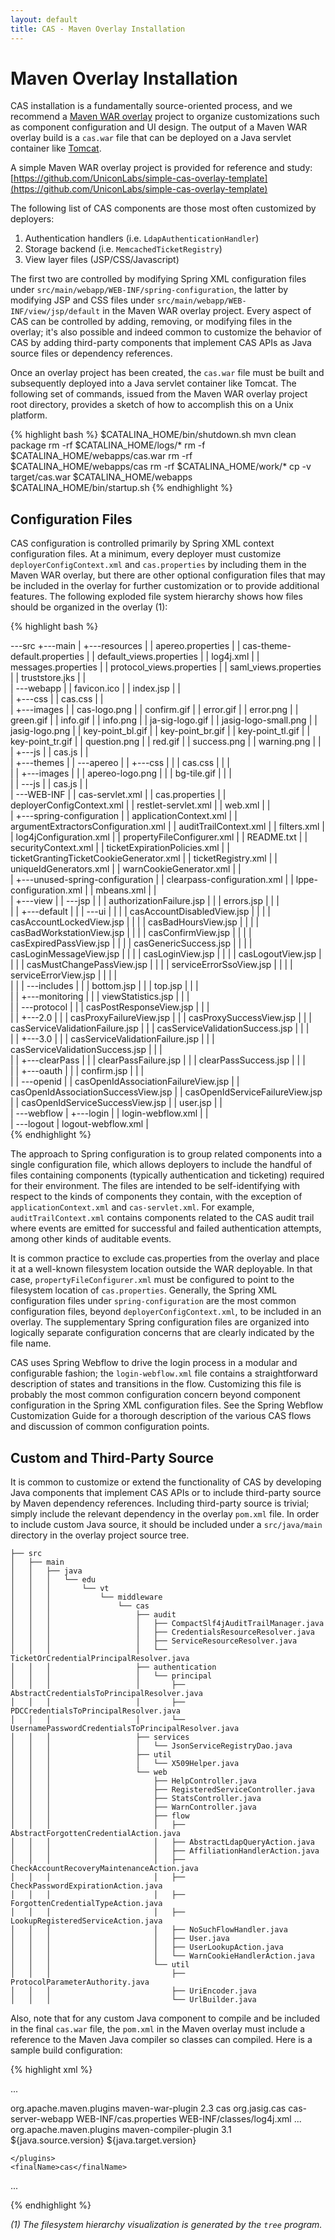 ```yaml
---
layout: default
title: CAS - Maven Overlay Installation
---
```


# Maven Overlay Installation
CAS installation is a fundamentally source-oriented process, and we recommend a
[Maven WAR overlay](http://maven.apache.org/plugins/maven-war-plugin/overlays.html) project to organize
customizations such as component configuration and UI design.
The output of a Maven WAR overlay build is a `cas.war` file that can be deployed on a Java servlet container like
[Tomcat](http://tomcat.apache.org/whichversion.html).

A simple Maven WAR overlay project is provided for reference and study:
[https://github.com/UniconLabs/simple-cas-overlay-template](https://github.com/UniconLabs/simple-cas-overlay-template)

The following list of CAS components are those most often customized by deployers:

1. Authentication handlers (i.e. `LdapAuthenticationHandler`)
2. Storage backend (i.e. `MemcachedTicketRegistry`)
3. View layer files (JSP/CSS/Javascript)

The first two are controlled by modifying Spring XML configuration files under
`src/main/webapp/WEB-INF/spring-configuration`, the latter by modifying JSP and CSS files under
`src/main/webapp/WEB-INF/view/jsp/default` in the Maven WAR overlay project. Every aspect of CAS can be controlled by
adding, removing, or modifying files in the overlay; it's also possible and indeed common to customize the behavior of
CAS by adding third-party components that implement CAS APIs as Java source files or dependency references.

Once an overlay project has been created, the `cas.war` file must be built and subsequently deployed into a Java
servlet container like Tomcat. The following set of commands, issued from the Maven WAR overlay project root
directory, provides a sketch of how to accomplish this on a Unix platform.

{% highlight bash %}
$CATALINA_HOME/bin/shutdown.sh
mvn clean package
rm -rf $CATALINA_HOME/logs/*
rm -f $CATALINA_HOME/webapps/cas.war
rm -rf $CATALINA_HOME/webapps/cas
rm -rf $CATALINA_HOME/work/*
cp -v target/cas.war $CATALINA_HOME/webapps
$CATALINA_HOME/bin/startup.sh
{% endhighlight %}


## Configuration Files
CAS configuration is controlled primarily by Spring XML context configuration files. At a minimum, every deployer
must customize `deployerConfigContext.xml` and `cas.properties` by including them in the Maven WAR overlay,
but there are other optional configuration files that may be included in the overlay for further customization
or to provide additional features. The following exploded file system hierarchy shows how files should be organized
in the overlay (1):

{% highlight bash %}

\---src
    +---main
    |   +---resources
    |   |       apereo.properties
    |   |       cas-theme-default.properties
    |   |       default_views.properties
    |   |       log4j.xml
    |   |       messages.properties
    |   |       protocol_views.properties
    |   |       saml_views.properties
    |   |       truststore.jks
    |   |       
    |   \---webapp
    |       |   favicon.ico
    |       |   index.jsp
    |       |   
    |       +---css
    |       |       cas.css
    |       |       
    |       +---images
    |       |       cas-logo.png
    |       |       confirm.gif
    |       |       error.gif
    |       |       error.png
    |       |       green.gif
    |       |       info.gif
    |       |       info.png
    |       |       ja-sig-logo.gif
    |       |       jasig-logo-small.png
    |       |       jasig-logo.png
    |       |       key-point_bl.gif
    |       |       key-point_br.gif
    |       |       key-point_tl.gif
    |       |       key-point_tr.gif
    |       |       question.png
    |       |       red.gif
    |       |       success.png
    |       |       warning.png
    |       |       
    |       +---js
    |       |       cas.js
    |       |       
    |       +---themes
    |       |   \---apereo
    |       |       +---css
    |       |       |       cas.css
    |       |       |       
    |       |       +---images
    |       |       |       apereo-logo.png
    |       |       |       bg-tile.gif
    |       |       |       
    |       |       \---js
    |       |               cas.js
    |       |               
    |       \---WEB-INF
    |           |   cas-servlet.xml
    |           |   cas.properties
    |           |   deployerConfigContext.xml
    |           |   restlet-servlet.xml
    |           |   web.xml
    |           |   
    |           +---spring-configuration
    |           |       applicationContext.xml
    |           |       argumentExtractorsConfiguration.xml
    |           |       auditTrailContext.xml
    |           |       filters.xml
    |           |       log4jConfiguration.xml
    |           |       propertyFileConfigurer.xml
    |           |       README.txt
    |           |       securityContext.xml
    |           |       ticketExpirationPolicies.xml
    |           |       ticketGrantingTicketCookieGenerator.xml
    |           |       ticketRegistry.xml
    |           |       uniqueIdGenerators.xml
    |           |       warnCookieGenerator.xml
    |           |       
    |           +---unused-spring-configuration
    |           |       clearpass-configuration.xml
    |           |       lppe-configuration.xml
    |           |       mbeans.xml
    |           |       
    |           +---view
    |           |   \---jsp
    |           |       |   authorizationFailure.jsp
    |           |       |   errors.jsp
    |           |       |   
    |           |       +---default
    |           |       |   \---ui
    |           |       |       |   casAccountDisabledView.jsp
    |           |       |       |   casAccountLockedView.jsp
    |           |       |       |   casBadHoursView.jsp
    |           |       |       |   casBadWorkstationView.jsp
    |           |       |       |   casConfirmView.jsp
    |           |       |       |   casExpiredPassView.jsp
    |           |       |       |   casGenericSuccess.jsp
    |           |       |       |   casLoginMessageView.jsp
    |           |       |       |   casLoginView.jsp
    |           |       |       |   casLogoutView.jsp
    |           |       |       |   casMustChangePassView.jsp
    |           |       |       |   serviceErrorSsoView.jsp
    |           |       |       |   serviceErrorView.jsp
    |           |       |       |   
    |           |       |       \---includes
    |           |       |               bottom.jsp
    |           |       |               top.jsp
    |           |       |               
    |           |       +---monitoring
    |           |       |       viewStatistics.jsp
    |           |       |       
    |           |       \---protocol
    |           |           |   casPostResponseView.jsp
    |           |           |   
    |           |           +---2.0
    |           |           |       casProxyFailureView.jsp
    |           |           |       casProxySuccessView.jsp
    |           |           |       casServiceValidationFailure.jsp
    |           |           |       casServiceValidationSuccess.jsp
    |           |           |       
    |           |           +---3.0
    |           |           |       casServiceValidationFailure.jsp
    |           |           |       casServiceValidationSuccess.jsp
    |           |           |       
    |           |           +---clearPass
    |           |           |       clearPassFailure.jsp
    |           |           |       clearPassSuccess.jsp
    |           |           |       
    |           |           +---oauth
    |           |           |       confirm.jsp
    |           |           |       
    |           |           \---openid
    |           |                   casOpenIdAssociationFailureView.jsp
    |           |                   casOpenIdAssociationSuccessView.jsp
    |           |                   casOpenIdServiceFailureView.jsp
    |           |                   casOpenIdServiceSuccessView.jsp
    |           |                   user.jsp
    |           |                   
    |           \---webflow
    |               +---login
    |               |       login-webflow.xml
    |               |       
    |               \---logout
    |                       logout-webflow.xml
    |                                               
{% endhighlight %}

The approach to Spring configuration is to group related components into a single configuration file, which allows
deployers to include the handful of files containing components (typically authentication and ticketing) required
for their environment. The files are intended to be self-identifying with respect to the kinds of components they
contain, with the exception of `applicationContext.xml` and `cas-servlet.xml`. For example, `auditTrailContext.xml`
contains components related to the CAS audit trail where events are emitted for successful and failed authentication attempts, among other kinds of auditable events.

It is common practice to exclude cas.properties from the overlay and place it at a well-known filesystem location
outside the WAR deployable. In that case, `propertyFileConfigurer.xml` must be configured to point to the filesystem
location of `cas.properties`. Generally, the Spring XML configuration files under `spring-configuration` are the most
common configuration files, beyond `deployerConfigContext.xml`, to be included in an overlay. The supplementary Spring
configuration files are organized into logically separate configuration concerns that are clearly indicated by the file
name.

CAS uses Spring Webflow to drive the login process in a modular and configurable fashion; the `login-webflow.xml`
file contains a straightforward description of states and transitions in the flow. Customizing this file is probably
the most common configuration concern beyond component configuration in the Spring XML configuration files. See the
Spring Webflow Customization Guide for a thorough description of the various CAS flows and discussion of common
configuration points.


## Custom and Third-Party Source
It is common to customize or extend the functionality of CAS by developing Java components that implement CAS APIs or
to include third-party source by Maven dependency references. Including third-party source is trivial; simply include
the relevant dependency in the overlay `pom.xml` file. In order to include custom Java source, it should be included
under a `src/java/main` directory in the overlay project source tree.

    ├── src
    │   ├── main
    │   │   ├── java
    │   │   │   └── edu
    │   │   │       └── vt
    │   │   │           └── middleware
    │   │   │               └── cas
    │   │   │                   ├── audit
    │   │   │                   │   ├── CompactSlf4jAuditTrailManager.java
    │   │   │                   │   ├── CredentialsResourceResolver.java
    │   │   │                   │   ├── ServiceResourceResolver.java
    │   │   │                   │   └── TicketOrCredentialPrincipalResolver.java
    │   │   │                   ├── authentication
    │   │   │                   │   └── principal
    │   │   │                   │       ├── AbstractCredentialsToPrincipalResolver.java
    │   │   │                   │       ├── PDCCredentialsToPrincipalResolver.java
    │   │   │                   │       └── UsernamePasswordCredentialsToPrincipalResolver.java
    │   │   │                   ├── services
    │   │   │                   │   └── JsonServiceRegistryDao.java
    │   │   │                   ├── util
    │   │   │                   │   └── X509Helper.java
    │   │   │                   └── web
    │   │   │                       ├── HelpController.java
    │   │   │                       ├── RegisteredServiceController.java
    │   │   │                       ├── StatsController.java
    │   │   │                       ├── WarnController.java
    │   │   │                       ├── flow
    │   │   │                       │   ├── AbstractForgottenCredentialAction.java
    │   │   │                       │   ├── AbstractLdapQueryAction.java
    │   │   │                       │   ├── AffiliationHandlerAction.java
    │   │   │                       │   ├── CheckAccountRecoveryMaintenanceAction.java
    │   │   │                       │   ├── CheckPasswordExpirationAction.java
    │   │   │                       │   ├── ForgottenCredentialTypeAction.java
    │   │   │                       │   ├── LookupRegisteredServiceAction.java
    │   │   │                       │   ├── NoSuchFlowHandler.java
    │   │   │                       │   ├── User.java
    │   │   │                       │   ├── UserLookupAction.java
    │   │   │                       │   └── WarnCookieHandlerAction.java
    │   │   │                       └── util
    │   │   │                           ├── ProtocolParameterAuthority.java
    │   │   │                           ├── UriEncoder.java
    │   │   │                           └── UrlBuilder.java


Also, note that for any custom Java component to compile and be included in the final `cas.war` file, the `pom.xml` in the Maven overlay must include a reference to the Maven Java compiler so classes can compiled. Here is a sample build configuration:


{% highlight xml %}

...

<build>
    <plugins>
        <plugin>
            <groupId>org.apache.maven.plugins</groupId>
            <artifactId>maven-war-plugin</artifactId>
            <version>2.3</version>
            <configuration>
                <warName>cas</warName>
                <overlays>
                    <overlay>
                        <groupId>org.jasig.cas</groupId>
                        <artifactId>cas-server-webapp</artifactId>
                        <excludes>
			    <exclude>WEB-INF/cas.properties</exclude>
                            <exclude>WEB-INF/classes/log4j.xml</exclude>
                            <exclude>...</exclude>
                        </excludes>
                    </overlay>
                </overlays>
            </configuration>
        </plugin>
        <plugin>
            <groupId>org.apache.maven.plugins</groupId>
            <artifactId>maven-compiler-plugin</artifactId>
            <version>3.1</version>
            <configuration>
                <source>${java.source.version}</source>
                <target>${java.target.version}</target>
            </configuration>
        </plugin>

    </plugins>
    <finalName>cas</finalName>
</build>

...

{% endhighlight %}


*(1) The filesystem hierarchy visualization is generated by the `tree` program.*
